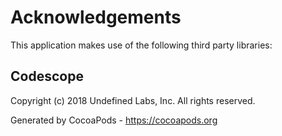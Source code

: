 # Acknowledgements
This application makes use of the following third party libraries:

## Codescope

Copyright (c) 2018 Undefined Labs, Inc.  All rights reserved.

Generated by CocoaPods - https://cocoapods.org
